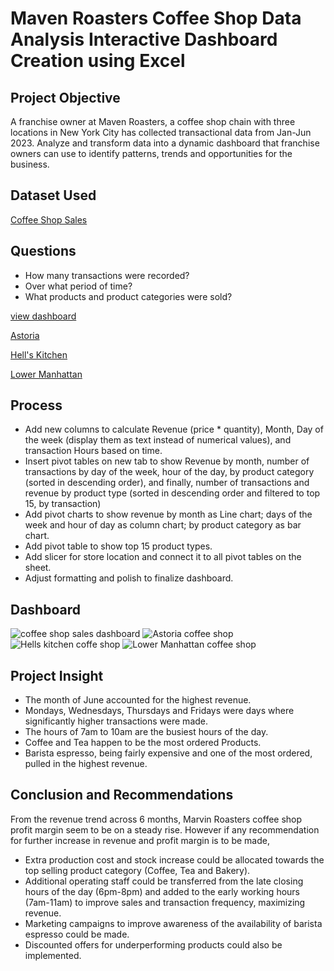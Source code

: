# Maven Roasters Coffee Shop Data Analysis Interactive Dashboard Creation using Excel
##  Project Objective
A franchise owner at Maven Roasters, a coffee shop chain with three locations in New York City has collected transactional data from Jan-Jun 2023. 
Analyze and transform data into a dynamic dashboard that franchise owners can use to identify patterns, trends and opportunities for the business.

## Dataset Used
<a href="https://mavenanalytics.io/data-playground?order=date_added%2Cdesc&search=coffee%20shop">Coffee Shop Sales</a>

## Questions
-	How many transactions were recorded?
-	Over what period of time?
-	What products and product categories were sold?

<a href="https://github.com/hyperfabulous/Data-Analysis-Coffee-Shop-Sales-Dashboard/blob/main/coffee%20shop%20sales%20dashboard.png">view dashboard</a>

<a href="https://github.com/hyperfabulous/Data-Analysis-Coffee-Shop-Sales-Dashboard/blob/main/Astoria%20coffee%20shop.png">Astoria</a>

<a href="https://github.com/hyperfabulous/Data-Analysis-Coffee-Shop-Sales-Dashboard/blob/main/Hells%20kitchen%20coffe%20shop.png">Hell's Kitchen</a>

<a href="https://github.com/hyperfabulous/Data-Analysis-Coffee-Shop-Sales-Dashboard/blob/main/Lower%20Manhattan%20coffee%20shop.png">Lower Manhattan</a>

## Process
-	Add new columns to calculate Revenue (price * quantity), Month, Day of the week (display them as text instead of numerical values), and transaction Hours based on time.
-	Insert pivot tables on new tab to show Revenue by month, number of transactions by day of the week, hour of the day, by product category (sorted in descending order), and finally, number of transactions and revenue by product type (sorted in descending order and filtered to top 15, by transaction)
-	Add pivot charts to show revenue by month as Line chart; days of the week and hour of day as column chart; by product category as bar chart.
-	Add pivot table to show top 15 product types. 
-	Add slicer for store location and connect it to all pivot tables on the sheet.
-	Adjust formatting and polish to finalize dashboard.

## Dashboard
![coffee shop sales dashboard](https://github.com/user-attachments/assets/adbe4e46-0719-4ecb-9428-eb6fa1083b1d)
![Astoria coffee shop](https://github.com/user-attachments/assets/9345a24f-0b77-4a42-b938-d0a08d60f086)
![Hells kitchen coffe shop](https://github.com/user-attachments/assets/5e46144f-080a-4d4b-ae6d-0a7131b72e53)
![Lower Manhattan coffee shop](https://github.com/user-attachments/assets/29d0c04a-2537-43f6-a5e8-3df688ce6f5e)

## Project Insight
-	The month of June accounted for the highest revenue.
-	Mondays, Wednesdays, Thursdays and Fridays were days where significantly higher transactions were made.
-	The hours of 7am to 10am are the busiest hours of the day.
-	Coffee and Tea happen to be the most ordered Products.
-	Barista espresso, being fairly expensive and one of the most ordered, pulled in the highest revenue.

## Conclusion and Recommendations
  From the revenue trend across 6 months, Marvin Roasters coffee shop profit margin seem to be on a steady rise. However if any recommendation for further increase in revenue and profit margin is to be made,
-	Extra production cost and stock increase could be allocated towards the top selling product category (Coffee, Tea and Bakery).
-	Additional operating staff could be transferred from the late closing hours of the day (6pm-8pm) and added to the early working hours (7am-11am) to improve sales and transaction frequency, maximizing revenue.
-	Marketing campaigns to improve awareness of the availability of barista espresso could be made.
-	Discounted offers for underperforming products could also be implemented.






